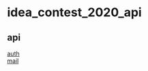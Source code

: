 # idea_contest_2020_api

## api
  <a href="./auth.md"> auth </a>
  <br>
  <a href="./mail.md"> mail </a>
 
